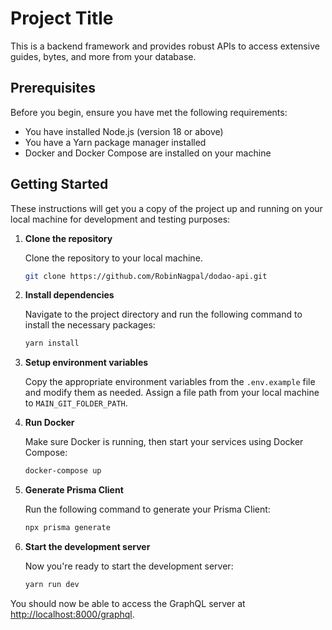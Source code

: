 
# Project Title

This is a backend framework and provides robust APIs to access extensive guides, bytes, and more from your database.

## Prerequisites

Before you begin, ensure you have met the following requirements:

* You have installed Node.js (version 18 or above)
* You have a Yarn package manager installed
* Docker and Docker Compose are installed on your machine

## Getting Started

These instructions will get you a copy of the project up and running on your local machine for development and testing purposes:

1. **Clone the repository**

    Clone the repository to your local machine.
    
    ```bash
    git clone https://github.com/RobinNagpal/dodao-api.git
    ```

2. **Install dependencies**

    Navigate to the project directory and run the following command to install the necessary packages:
    
    ```bash
    yarn install
    ```

3. **Setup environment variables**

    Copy the appropriate environment variables from the `.env.example` file and modify them as needed. Assign a file path from your local machine to `MAIN_GIT_FOLDER_PATH`.

4. **Run Docker**

    Make sure Docker is running, then start your services using Docker Compose:

    ```bash
    docker-compose up
    ```

5. **Generate Prisma Client**

    Run the following command to generate your Prisma Client:

    ```bash
    npx prisma generate
    ```

6. **Start the development server**

    Now you're ready to start the development server:

    ```bash
    yarn run dev
    ```

You should now be able to access the GraphQL server at [http://localhost:8000/graphql](http://localhost:8000/graphql).
